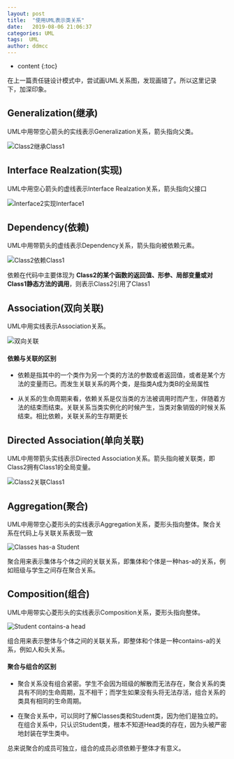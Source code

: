 ```yaml
---
layout: post
title:  "使用UML表示类关系"
date:   2019-08-06 21:06:37
categories: UML
tags:  UML
author: ddmcc
---
```


* content
{:toc}


在上一篇责任链设计模式中，尝试画UML关系图，发现画错了。所以这里记录下，加深印象。




## Generalization(继承)

UML中用带空心箭头的实线表示Generalization关系，箭头指向父类。

![Class2继承Class1](https://i.loli.net/2019/08/06/LoDrElpVyTNKiwz.png)


## Interface Realzation(实现)

UML中用空心箭头的虚线表示Interface Realzation关系，箭头指向父接口

![Interface2实现Interface1](https://i.loli.net/2019/08/06/uolMAyPdaS92Ith.png)


## Dependency(依赖)

UML中用带箭头的虚线表示Dependency关系，箭头指向被依赖元素。

![Class2依赖Class1](https://i.loli.net/2019/08/06/CGuaFLzQ7BekdHs.png)


依赖在代码中主要体现为 **Class2的某个函数的返回值、形参、局部变量或对Class1静态方法的调用**，则表示Class2引用了Class1


## Association(双向关联)

UML中用实线表示Association关系。

![双向关联](https://i.loli.net/2019/08/06/l9U1ZRQsE6TdSvM.png)

#### 依赖与关联的区别

- 依赖是指其中的一个类作为另一个类的方法的参数或者返回值，或者是某个方法的变量而已。而发生关联关系的两个类，是指类A成为类B的全局属性

- 从关系的生命周期来看，依赖关系是仅当类的方法被调用时而产生，伴随着方法的结束而结束。关联关系当类实例化的时候产生，当类对象销毁的时候关系结束。相比依赖，关联关系的生存期更长


## Directed Association(单向关联)

UML中用带箭头实线表示Directed Association关系。箭头指向被关联类，即Class2拥有Class1的全局变量。

![Class2关联Class1](https://i.loli.net/2019/08/06/PyQzZm6UTfXvrOq.png)


## Aggregation(聚合)

UML中用带空心菱形头的实线表示Aggregation关系，菱形头指向整体。聚合关系在代码上与关联关系表现一致

![Classes has-a Student](https://i.loli.net/2019/08/06/bXsfUi4BTCkexoL.png)


聚合用来表示集体与个体之间的关联关系，即集体和个体是一种has-a的关系，例如班级与学生之间存在聚合关系。


## Composition(组合)

UML中用带实心菱形头的实线表示Composition关系，菱形头指向整体。

![Student contains-a head](https://i.loli.net/2019/08/06/YB6U3Sp95Wgw2vl.png)

组合用来表示整体与个体之间的关联关系，即整体和个体是一种contains-a的关系，例如人和头关系。

#### 聚合与组合的区别

- 聚合关系没有组合紧密。学生不会因为班级的解散而无法存在，聚合关系的类具有不同的生命周期，互不相干；而学生如果没有头将无法存活，组合关系的类具有相同的生命周期。

- 在聚合关系中，可以同时了解Classes类和Student类，因为他们是独立的。在组合关系中，只认识Student类，根本不知道Head类的存在，因为头被严密地封装在学生类中。


总来说聚合的成员可独立，组合的成员必须依赖于整体才有意义。

